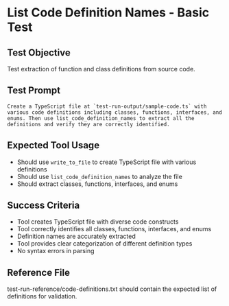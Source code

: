 # List Code Definition Names - Basic Test

## Test Objective

Test extraction of function and class definitions from source code.

## Test Prompt

```
Create a TypeScript file at `test-run-output/sample-code.ts` with various code definitions including classes, functions, interfaces, and enums. Then use list_code_definition_names to extract all the definitions and verify they are correctly identified.
```

## Expected Tool Usage

- Should use `write_to_file` to create TypeScript file with various definitions
- Should use `list_code_definition_names` to analyze the file
- Should extract classes, functions, interfaces, and enums

## Success Criteria

- Tool creates TypeScript file with diverse code constructs
- Tool correctly identifies all classes, functions, interfaces, and enums
- Definition names are accurately extracted
- Tool provides clear categorization of different definition types
- No syntax errors in parsing

## Reference File

test-run-reference/code-definitions.txt should contain the expected list of definitions for validation.
